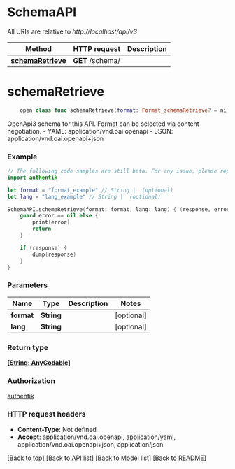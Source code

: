 # SchemaAPI

All URIs are relative to *http://localhost/api/v3*

Method | HTTP request | Description
------------- | ------------- | -------------
[**schemaRetrieve**](SchemaAPI.md#schemaretrieve) | **GET** /schema/ | 


# **schemaRetrieve**
```swift
    open class func schemaRetrieve(format: Format_schemaRetrieve? = nil, lang: Lang_schemaRetrieve? = nil, completion: @escaping (_ data: [String: AnyCodable]?, _ error: Error?) -> Void)
```



OpenApi3 schema for this API. Format can be selected via content negotiation.  - YAML: application/vnd.oai.openapi - JSON: application/vnd.oai.openapi+json

### Example
```swift
// The following code samples are still beta. For any issue, please report via http://github.com/OpenAPITools/openapi-generator/issues/new
import authentik

let format = "format_example" // String |  (optional)
let lang = "lang_example" // String |  (optional)

SchemaAPI.schemaRetrieve(format: format, lang: lang) { (response, error) in
    guard error == nil else {
        print(error)
        return
    }

    if (response) {
        dump(response)
    }
}
```

### Parameters

Name | Type | Description  | Notes
------------- | ------------- | ------------- | -------------
 **format** | **String** |  | [optional] 
 **lang** | **String** |  | [optional] 

### Return type

[**[String: AnyCodable]**](AnyCodable.md)

### Authorization

[authentik](../README.md#authentik)

### HTTP request headers

 - **Content-Type**: Not defined
 - **Accept**: application/vnd.oai.openapi, application/yaml, application/vnd.oai.openapi+json, application/json

[[Back to top]](#) [[Back to API list]](../README.md#documentation-for-api-endpoints) [[Back to Model list]](../README.md#documentation-for-models) [[Back to README]](../README.md)


